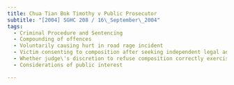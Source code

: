 ```yaml
---
title: Chua Tian Bok Timothy v Public Prosecutor 
subtitle: "[2004] SGHC 208 / 16\_September\_2004"
tags:
  - Criminal Procedure and Sentencing
  - Compounding of offences
  - Voluntarily causing hurt in road rage incident
  - Victim consenting to composition after seeking independent legal advice
  - Whether judge\'s discretion to refuse composition correctly exercised
  - Considerations of public interest

---
```


